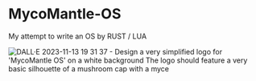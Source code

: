 # MycoMantle-OS

My attempt to write an OS by RUST / LUA

![DALL·E 2023-11-13 19 31 37 - Design a very simplified logo for 'MycoMantle OS' on a white background  The logo should feature a very basic silhouette of a mushroom cap with a myce](https://github.com/Somayyah/MycoMantle-OS/assets/55834191/e92dfa89-bf9b-481a-93b4-5e7457ffefb7)

